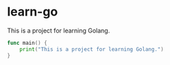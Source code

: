 # learn-go

This is a project for learning Golang.

```go
func main() {
	print("This is a project for learning Golang.")
}
```